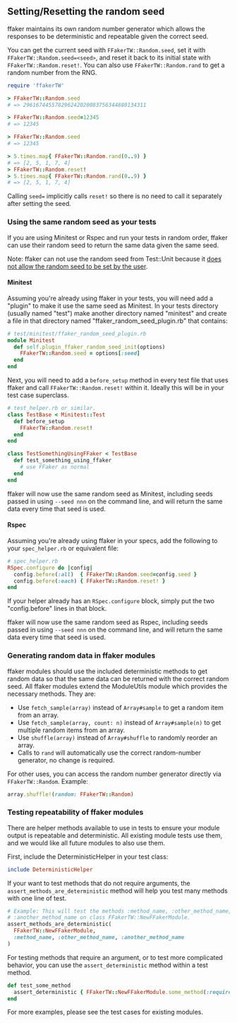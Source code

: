 ## Setting/Resetting the random seed

ffaker maintains its own random number generator which allows the responses to
be deterministic and repeatable given the correct seed.

You can get the current seed with `FFakerTW::Random.seed`, set it with
`FFakerTW::Random.seed=<seed>`, and reset it back to its initial state with
`FFakerTW::Random.reset!`. You can also use `FFakerTW::Random.rand` to get a random
number from the RNG.

```ruby
require 'ffakerTW'

> FFakerTW::Random.seed
# => 296167445578296242020083756344880134311

> FFakerTW::Random.seed=12345
# => 12345

> FFakerTW::Random.seed
# => 12345

> 5.times.map{ FFakerTW::Random.rand(0..9) }
# => [2, 5, 1, 7, 4]
> FFakerTW::Random.reset!
> 5.times.map{ FFakerTW::Random.rand(0..9) }
# => [2, 5, 1, 7, 4]
```

Calling `seed=` implicitly calls `reset!` so there is no need to call it
separately after setting the seed.

### Using the same random seed as your tests

If you are using Minitest or Rspec and run your tests in random order, ffaker
can use their random seed to return the same data given the same seed.

Note: ffaker can not use the random seed from Test::Unit because it [does not
allow the random seed to be set by the user](https://github.com/test-unit/test-unit/blob/master/lib/test/unit/test-suite-creator.rb#L67-L69).

#### Minitest

Assuming you're already using ffaker in your tests, you will need add a "plugin"
to make it use the same seed as Minitest. In your tests directory (usually named
"test") make another directory named "minitest" and create a file in that
directory named "ffaker_random_seed_plugin.rb" that contains:

```ruby
# test/minitest/ffaker_random_seed_plugin.rb
module Minitest
  def self.plugin_ffaker_random_seed_init(options)
    FFakerTW::Random.seed = options[:seed]
  end
end
```

Next, you will need to add a `before_setup` method in every test file that uses
ffaker and call `FFakerTW::Random.reset!` within it. Ideally this will be in your
test case superclass.

```ruby
# test_helper.rb or similar.
class TestBase < Minitest::Test
  def before_setup
    FFakerTW::Random.reset!
  end
end

class TestSomethingUsingFFaker < TestBase
  def test_something_using_ffaker
    # use FFaker as normal
  end
end
```

ffaker will now use the same random seed as Minitest, including seeds passed in
using `--seed nnn` on the command line, and will return the same data every
time that seed is used.

#### Rspec

Assuming you're already using ffaker in your specs, add the following to your
`spec_helper.rb` or equivalent file:

```ruby
# spec_helper.rb
RSpec.configure do |config|
  config.before(:all)  { FFakerTW::Random.seed=config.seed }
  config.before(:each) { FFakerTW::Random.reset! }
end
```

If your helper already has an `RSpec.configure` block, simply put the two
"config.before" lines in that block.

ffaker will now use the same random seed as Rspec, including seeds passed in
using `--seed nnn` on the command line, and will return the same data every
time that seed is used.

### Generating random data in ffaker modules

ffaker modules should use the included deterministic methods to get random data
so that the same data can be returned with the correct random seed.  All ffaker
modules extend the ModuleUtils module which provides the necessary methods. They
are:

  * Use `fetch_sample(array)` instead of `Array#sample` to get a random item from an array.
  * Use `fetch_sample(array, count: n)` instead of `Array#sample(n)` to get multiple random items from an array.
  * Use `shuffle(array)` instead of `Array#shuffle` to randomly reorder an array.
  * Calls to `rand` will automatically use the correct random-number generator, no change is required.

For other uses, you can access the random number generator directly via
`FFakerTW::Random`. Example:

```ruby
array.shuffle!(random: FFakerTW::Random)
```

### Testing repeatability of ffaker modules

There are helper methods available to use in tests to ensure your module output
is repeatable and deterministic. All existing module tests use them, and we
would like all future modules to also use them.

First, include the DeterministicHelper in your test class:

```ruby
include DeterministicHelper
```

If your want to test methods that do not require arguments, the
`assert_methods_are_deterministic` method will help you test many methods with
one line of test.

```ruby
# Example: This will test the methods :method_name, :other_method_name, and
# :another_method_name on class FFakerTW::NewFFakerModule.
assert_methods_are_deterministic(
  FFakerTW::NewFFakerModule,
  :method_name, :other_method_name, :another_method_name
)
```

For testing methods that require an argument, or to test more complicated
behavior, you can use the `assert_deterministic` method within a test method.

```ruby
def test_some_method
  assert_deterministic { FFakerTW::NewFFakerModule.some_method(:required_argument) }
end
```

For more examples, please see the test cases for existing modules.
